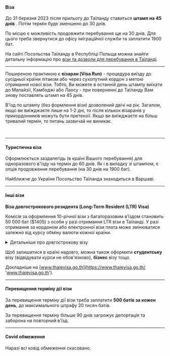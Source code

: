 #### Віза


До 31 березня 2023 після прильоту до Таїланду ставиться **штамп на 45 днів** . Потім термін буде зменшено до 30 днів.


По місцю є можливість продовжити перебування ще на 30 днів. Для цього треба звернутися до офісу іміграційної служби та заплатити 1900 бат.



<section type="note">

На сайті Посольства Таїланду в Республіці Польща можна знайти детальну інформацію про [візи та дозволи для перебування в Таїланді](https://warsaw.thaiembassy.org/en/page/visa?menu=635e8099df94dd17f3489183).
</section>

***

Поширеною практикою є **візаран (Visa Run)** - процедура виїзду до сусідньої країни літаком або через сухопутний кордон з метою отримання нової візи.
Тобто, Ви можете в останній день штампу виїхати до Малайзії, Камбоджі або Лаосу - при поверненні до Таїланду Вам знову поставлять штамп на 45 днів. 

<section type="warning" title="Зверніть увагу">

В'їзд по штампу (без формлення візи) дозволений двічі на рік. Загалом, якщо ви виїжджаєте лише на 1-2 дні, то після кількох візаранів у прикордонників можуть бути претензії. Якщо ви виїжджаєте на більш тривалий термін, то питань зазвичай не виникає.
</section>

</br>

***

#### Туристична віза

Оформлюється заздалегідь (в країні Вашого перебування) для одноразового в'їзду на термін до 60 днів. Як і в випадку зі штампом, є опція продовження перебування (на 30 днів на 1900 бат).

<section>

Найближче до України Посольство Таїланда знаходиться в Варшаві.
</section>

***

#### Інші візи

**Віза довгострокового резидента (Long-Term Resident (LTR) Visa)**

Комісія за оформлення 10-річної візи з багаторазовим в’їздом становить 50 000 бат ($1405) з особи у разі отримання LTR візи в Таїланді. У разі отримання за кордоном або електронної візи плата може змінюватися залежно від курсу обміну валюти кожної країни.

<details>
<summary>Детальніше про довгострокову візу</summary> 

Вказаний тип візи є програмою, яка надає низку податкових і неподаткових пільг для підвищення привабливості країни як регіонального центру для життя та ведення бізнесу. 

Щоб отримати візу, необхідно [зареєструватися](https://visa.boi.go.th/register) та надіcлати онлайн-заявку на підтвердження кваліфікації для LTR-візи та підтверджуючих документів.

Протягом 20 робочих днів після отримання повних документів вам буде повідомлено про результати.

Далі заявники можуть подати заявку на видачу LTR-візи в посольство Королівства Таїланд/Генеральне консульство Королівства Таїланд за кордоном або імміграційні офіси в Таїланді протягом 60 днів з дати видачі листа-підтвердження.

Детальніше про програму [тут](https://ltr.boi.go.th/).

</details>

Щоб залишитися в країні надовго, можна також оформити **студентську** візу (відвідувати курси не обов'язково), **бізнес** візу тощо.

Докладніше на [www.thaievisa.go.th](https://www.thaievisa.go.th/ 'www.thaievisa.go.th').
</details>


***

#### Перевищення терміну дії візи

За перевищення терміну дії візи треба заплатити **500 батів за кожен день**, до максимального штрафу 20 тисяч батів. 

<section type="danger">

За перевищення терміну більше 90 днів загрожує депортація та заборона на повторний в'їзд.
</section>

***

#### Covid обмеження

Наразі всі ковід обмеження скасовано.
